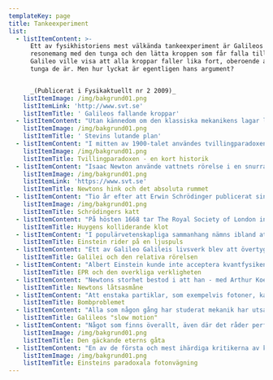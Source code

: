 ```yaml
---
templateKey: page
title: Tankeexperiment
list:
  - listItemContent: >-
      Ett av fysikhistoriens mest välkända tankeexperiment är Galileos
      resonemang med den tunga och den lätta kroppen som får falla tillsammans.
      Galileo ville visa att alla kroppar faller lika fort, oberoende av hur
      tunga de är. Men hur lyckat är egentligen hans argument? 


      _(Publicerat i Fysikaktuellt nr 2 2009)_
    listItemImage: /img/bakgrund01.png
    listItemLink: 'http://www.svt.se'
    listItemTitle: ' Galileos fallande kroppar'
  - listItemContent: "Utan kännedom om den klassiska mekanikens lagar löste holländaren Stevin problem kring kroppar på lutande plan. Utgångspunkten i hans resonemang var istället evighetsmaskinen.\r\n\n_(Publicerat i Fysikaktuellt nr 3 2009)_"
    listItemImage: /img/bakgrund01.png
    listItemTitle: ' Stevins lutande plan'
  - listItemContent: "I mitten av 1900-talet användes tvillingparadoxen i försök att kullkasta relativitetsteorin. Än idag är det vanligt med missuppfattningar kring tankeexperimentet med de båda tvillingarna.\r\n\n\r(Publicerat i Fysikaktuellt nr 4 2009)"
    listItemImage: /img/bakgrund01.png
    listItemTitle: Tvillingparadoxen - en kort historik
  - listItemContent: "Isaac Newton använde vattnets rörelse i en snurrande hink som belägg för sin uppfattning är rummet är absolut. Men Ernst Mach och Albert Einstein drar helt andra slutsatser av samma tankeexperiment.\r\n\n_(Publicerat i Fysikaktuellt nr 1 2010)\r_"
    listItemImage: /img/bakgrund01.png
    listItemLink: 'https://www.svt.se'
    listItemTitle: Newtons hink och det absoluta rummet
  - listItemContent: "Tio år efter att Erwin Schrödinger publicerat sin berömda vågekvation var han missnöjd med hur forskarvärlden såg på kvantfysiken. Det var då han skapade sitt berömda tankeexperiment, om en katt instängd i en låda tillsammans med ett radioaktivt preparat.\r\n\n(Publicerat i Fysikaktuellt nr 2 2010)"
    listItemImage: /img/bakgrund01.png
    listItemTitle: Schrödingers katt
  - listItemContent: "På hösten 1668 tar The Royal Society of London initiativ till en diskussion om de naturlagar som styr kollisioner mellan kroppar. En av dem som tar sig an frågan är den holländske fysikern och matematikern Christiaan Huygens (1629 - 1695), och han gör det med hjälp av ett tankeexperiment.\r\n\n(Publicerat i Fysikaktuellt nr 3 2010)"
    listItemTitle: Huygens kolliderande klot
  - listItemContent: "I populärvetenskapliga sammanhang nämns ibland att Einstein fantiserade om att rida på en ljuspuls. Men sällan förklaras vad han kan ha fått ut av tankeleken.\r\n\n(Publicerat i Fysikaktuellt nr 4 2010)"
    listItemTitle: Einstein rider på en ljuspuls
  - listItemContent: "Ett av Galileo Galileis livsverk blev att övertyga samtiden om att det är solen och inte jorden som befinner sig i vårt planetsystems centrum. Ett par tankeexperiment intar en central plats i hans argumentation.\r\n\n(Publicerat i Fysikaktuellt nr 1 2011)"
    listItemTitle: Galilei och den relativa rörelsen
  - listItemContent: "Albert Einstein kunde inte acceptera kvantfysikens besynnerliga bild av verkligheten. Han vägrade tro att fysikens grundläggande processer skulle vara slumpmässiga eller att naturens minsta enheter skulle vara behäftade med inneboende osäkerhet.\r\n\n(Publicerat i Fysikaktuellt nr 2 2011)"
    listItemTitle: EPR och den overkliga verkligheten
  - listItemContent: "Newtons storhet bestod i att han - med Arthur Koestlers ord - associerade ett fallande äpple inte med dess mogenhet utan med månens rörelse. För att förmedla sin insikt om den universella gravitationen tog han hjälp av ett par tankeexperiment.\r\n\n(Publicerat i Fysikaktuellt nr 3 2011)"
    listItemTitle: Newtons låtsasmåne
  - listItemContent: "Att enstaka partiklar, som exempelvis fotoner, kan interferera med sig själva tillhör ett av kvantfysikens ofta omskrivna mysterier. Mindre välkänt är en lika häpnadsväckande som oundviklig följd av detta: den roll kontrafaktiska skeenden spelar i kvantfysiken. Ett tankeexperiment, konstruerat 1993 av Avshalom Elitzur och Lev Vaidman, belyser saken.\r\n\n(Publicerat i Fysikaktuellt nr 4 2011)"
    listItemTitle: Bombproblemet
  - listItemContent: "Alla som någon gång har studerat mekanik har utsatts - kanske till leda - för lutande plan. Klossar som glider, kulor som rullar. Kroppar som rör sig nedför planet med eller utan friktion, ibland sammanlänkade med motvikter, ibland inte. Men för Galileo utgjorde det lutande planet en välkommen lösning på två besvärliga problem.\r\n\n(Publicerat i Fysikaktuellt nr 1 2012)"
    listItemTitle: Galileos "slow motion"
  - listItemContent: "Något som finns överallt, även där det råder perfekt vakuum. En sorts grundsubstans för själva rummet. Så föreställde sig fysiker etern under det sena 1800-talet. Men det fanns de som tvivlade.\r\n\n_(Publicerat i Fysikaktuellt nr 2 2012)\r_"
    listItemImage: /img/bakgrund01.png
    listItemTitle: Den gäckande eterns gåta
  - listItemContent: "En av de första och mest ihärdiga kritikerna av kvantfysiken var Albert Einstein. Under åren kring 1930 förde han livliga diskussioner med Niels Bohr och konstruerade flera tankeexperiment i försök att kullkasta teorin.\r\n\n(Publicerat i Fysikaktuellt nr 3 2012)"
    listItemImage: /img/bakgrund01.png
    listItemTitle: Einsteins paradoxala fotonvägning
---
```

##
